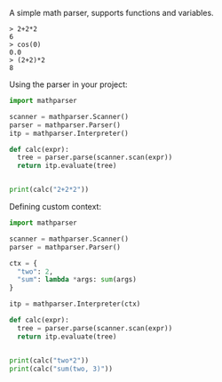 A simple math parser, supports functions and variables.

```
> 2+2*2
6
> cos(0)
0.0
> (2+2)*2
8
```

Using the parser in your project:

```py
import mathparser

scanner = mathparser.Scanner()
parser = mathparser.Parser()
itp = mathparser.Interpreter()

def calc(expr): 
  tree = parser.parse(scanner.scan(expr))
  return itp.evaluate(tree)


print(calc("2+2*2"))
```

Defining custom context:
```py
import mathparser

scanner = mathparser.Scanner()
parser = mathparser.Parser()

ctx = {
  "two": 2,
  "sum": lambda *args: sum(args)
}

itp = mathparser.Interpreter(ctx)

def calc(expr): 
  tree = parser.parse(scanner.scan(expr))
  return itp.evaluate(tree)


print(calc("two*2"))
print(calc("sum(two, 3)"))
```
